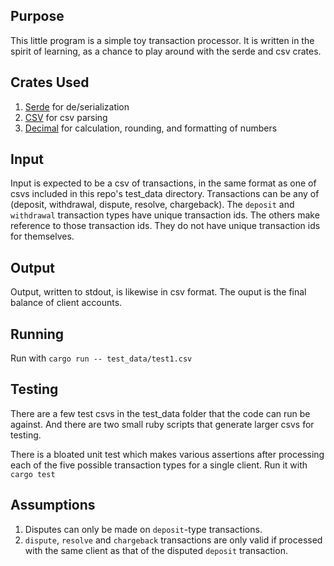 ## Purpose
This little program is a simple toy transaction processor. It is written in the spirit of learning, as a chance to play around with the serde and csv crates.

## Crates Used
1. [Serde](https://serde.rs/) for de/serialization
2. [CSV](https://docs.rs/csv/latest/csv/) for csv parsing
3. [Decimal](https://docs.rs/rust_decimal/latest/rust_decimal/) for calculation, rounding, and formatting of numbers

## Input
Input is expected to be a csv of transactions, in the same format as one of csvs included in this repo's test_data directory. Transactions can be any of (deposit, withdrawal, dispute, resolve, chargeback). The `deposit` and `withdrawal` transaction types have unique transaction ids. The others make reference to those transaction ids. They do not have unique transaction ids for themselves.

## Output
Output, written to stdout, is likewise in csv format. The ouput is the final balance of client accounts.

## Running

Run with `cargo run -- test_data/test1.csv`

## Testing

There are a few test csvs in the test_data folder that the code can run be against. And there are two small ruby scripts that generate larger csvs for testing.

There is a bloated unit test which makes various assertions after processing each of the five possible transaction types for a single client. Run it with `cargo test`

## Assumptions

1. Disputes can only be made on `deposit`-type transactions.
2. `dispute`, `resolve` and `chargeback` transactions are only valid if processed with the same client as that of the disputed `deposit` transaction.
